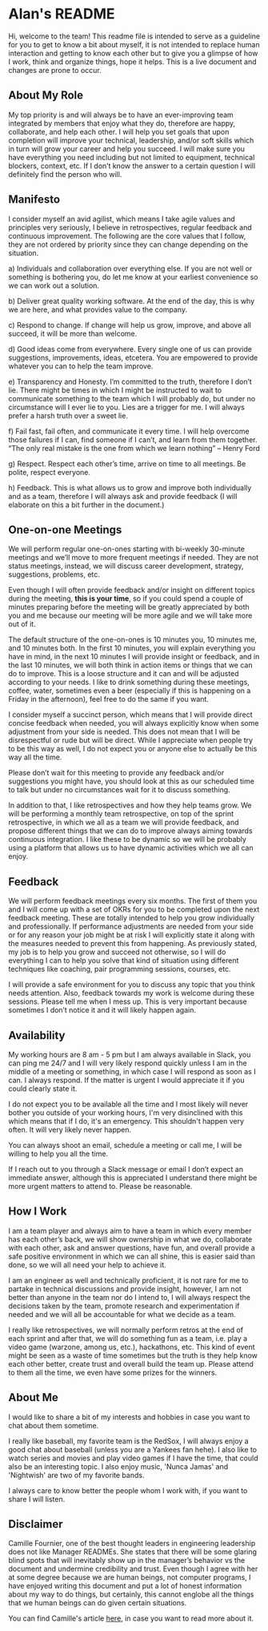 # Alan's README

Hi, welcome to the team! This readme file is intended to serve as a guideline for you to get to know a bit about myself, it is not intended to replace human interaction and getting to know each other but to give you a glimpse of how I work, think and organize things, hope it helps.
This is a live document and changes are prone to occur.

## About My Role

My top priority is and will always be to have an ever-improving team integrated by members that enjoy what they do, therefore are happy, collaborate, and help each other. 
I will help you set goals that upon completion will improve your technical, leadership, and/or soft skills which in turn will grow your career and help you succeed.
I will make sure you have everything you need including but not limited to equipment, technical blockers, context, etc. If I don’t know the answer to a certain question I will definitely find the person who will.

## Manifesto

I consider myself an avid agilist, which means I take agile values and principles very seriously, I believe in retrospectives, regular feedback and continuous improvement. The following are the core values that I follow, they are not ordered by priority since they can change depending on the situation.
  
  a) Individuals and collaboration over everything else. If you are not well or something is bothering you, do let me know at your earliest convenience so we can work out a solution.
  
  b) Deliver great quality working software. At the end of the day, this is why we are here, and what provides value to the company.
  
  c) Respond to change. If change will help us grow, improve, and above all succeed, it will be more than welcome.
  
  d) Good ideas come from everywhere. Every single one of us can provide suggestions, improvements, ideas, etcetera. You are empowered to provide whatever you can to help the team improve.
  
  e) Transparency and Honesty. I’m committed to the truth, therefore I don’t lie. There might be times in which I might be instructed to wait to communicate something to the team which I will probably do, but under no circumstance will I ever lie to you. Lies are a trigger for me. I will always prefer a harsh truth over a sweet lie.
  
  f) Fail fast, fail often, and communicate it every time.  I will help overcome those failures if I can, find someone if I can’t, and learn from them together. 
                            “The only real mistake is the one from which we learn nothing” – Henry Ford
                            
  g) Respect. Respect each other’s time, arrive on time to all meetings. Be polite, respect everyone.
  
  h) Feedback. This is what allows us to grow and improve both individually and as a team, therefore I will always ask and provide feedback (I will elaborate on this a bit further in the document.)
  
## One-on-one Meetings

We will perform regular one-on-ones starting with bi-weekly 30-minute meetings and we’ll move to more frequent meetings if needed. They are not status meetings, instead, we will discuss career development, strategy, suggestions, problems, etc.  

Even though I will often provide feedback and/or insight on different topics during the meeting, **this is your time**, so if you could spend a couple of minutes preparing before the meeting will be greatly appreciated by both you and me because our meeting will be more agile and we will take more out of it.

The default structure of the one-on-ones is 10 minutes you, 10 minutes me, and 10 minutes both. In the first 10 minutes, you will explain everything you have in mind, in the next 10 minutes I will provide insight or feedback, and in the last 10 minutes, we will both think in action items or things that we can do to improve. This is a loose structure and it can and will be adjusted according to your needs. I like to drink something during these meetings, coffee, water, sometimes even a beer (especially if this is happening on a Friday in the afternoon), feel free to do the same if you want.

I consider myself a succinct person, which means that I will provide direct concise feedback when needed, you will always explicitly know when some adjustment from your side is needed. This does not mean that I will be disrespectful or rude but will be direct. While I appreciate when people try to be this way as well, I do not expect you or anyone else to actually be this way all the time. 

Please don’t wait for this meeting to provide any feedback and/or suggestions you might have, you should look at this as our scheduled time to talk but under no circumstances wait for it to discuss something.

In addition to that, I like retrospectives and how they help teams grow. We will be performing a monthly team retrospective, on top of the sprint retrospective, in which we all as a team we will provide feedback, and propose different things that we can do to improve always aiming towards continuous integration. I like these to be dynamic so we will be probably using a platform that allows us to have dynamic activities which we all can enjoy. 

## Feedback

We will perform feedback meetings every six months. The first of them you and I will come up with a set of OKRs for you to be completed upon the next feedback meeting.
These are totally intended to help you grow individually and professionally. If performance adjustments are needed from your side or for any reason your job might be at risk I will explicitly state it along with the measures needed to prevent this from happening. As previously stated, my job is to help you grow and succeed not otherwise, so I will do everything I can to help you solve that kind of situation using different techniques like coaching, pair programming sessions, courses, etc.

I will provide a safe environment for you to discuss any topic that you think needs attention. Also, feedback towards my work is welcome during these sessions. Please tell me when I mess up. This is very important because sometimes I don’t notice it and it will likely happen again.

## Availability

My working hours are 8 am - 5 pm but I am always available in Slack, you can ping me 24/7 and I will very likely respond quickly unless I am in the middle of a meeting or something, in which case I will respond as soon as I can. I always respond. If the matter is urgent I would appreciate it if you could clearly state it. 

I do not expect you to be available all the time and I most likely will never bother you outside of your working hours, I'm very disinclined with this which means that if I do, it's an emergency.  This shouldn't happen very often.  It will very likely never happen.

You can always shoot an email, schedule a meeting or call me, I will be willing to help you all the time.

If I reach out to you through a Slack message or email I don’t expect an immediate answer, although this is appreciated I understand there might be more urgent matters to attend to. Please be reasonable.

## How I Work

I am a team player and always aim to have a team in which every member has each other’s back, we will show ownership in what we do, collaborate with each other, ask and answer questions, have fun, and overall provide a safe positive environment in which we can all shine, this is easier said than done, so we will all need your help to achieve it.

I am an engineer as well and technically proficient, it is not rare for me to partake in technical discussions and provide insight, however, I am not better than anyone in the team nor do I intend to, I will always respect the decisions taken by the team, promote research and experimentation if needed and we will all be accountable for what we decide as a team.

I really like retrospectives, we will normally perform retros at the end of each sprint and after that, we will do something fun as a team, i.e. play a video game (warzone, among us, etc.), hackathons, etc. This kind of event might be seen as a waste of time sometimes but the truth is they help know each other better, create trust and overall build the team up. Please attend to them all the time, we even have some prizes for the winners. 

## About Me

I would like to share a bit of my interests and hobbies in case you want to chat about them sometime.

I really like baseball, my favorite team is the RedSox, I will always enjoy a good chat about baseball (unless you are a Yankees fan hehe). I also like to watch series and movies and play video games if I have the time, that could also be an interesting topic. I also enjoy music, 'Nunca Jamas' and 'Nightwish' are two of my favorite bands.

I always care to know better the people whom I work with, if you want to share I will listen.

## Disclaimer

Camille Fournier, one of the best thought leaders in engineering leadership does not like Manager READMEs. She states that there will be some glaring blind spots that will inevitably show up in the manager’s behavior vs the document and undermine credibility and trust. Even though I agree with her at some degree because we are human beings, not computer programs, I have enjoyed writing this document and put a lot of honest information about my way to do things, but certainly, this cannot englobe all the things that we human beings can do given certain situations.

You can find Camille's article [here](https://skamille.medium.com/i-hate-manager-readmes-20a0dd9a70d0), in case you want to read more about it.
